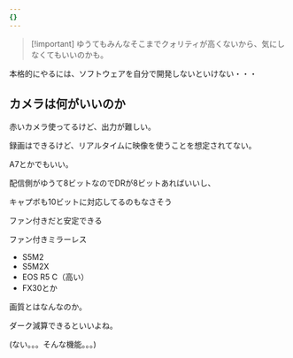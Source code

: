 ```yaml
---
{}
---
```

  

> [!important] ゆうてもみんなそこまでクォリティが高くないから、気にしなくてもいいのかも。

本格的にやるには、ソフトウェアを自分で開発しないといけない・・・

  

## カメラは何がいいのか

赤いカメラ使ってるけど、出力が難しい。

録画はできるけど、リアルタイムに映像を使うことを想定されてない。

  

A7とかでもいい。

  

配信側がゆうて8ビットなのでDRが8ビットあればいいし、

キャプボも10ビットに対応してるのもなさそう

  

ファン付きだと安定できる

ファン付きミラーレス

- S5M2
- S5M2X
- EOS R5 C（高い）
- FX30とか

  

  

画質とはなんなのか。

  

ダーク減算できるといいよね。

(ない。。。そんな機能。。。)
